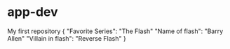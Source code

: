 # app-dev
My first repository
{
  "Favorite Series": "The Flash"
  "Name of flash": "Barry Allen"
  "Villain in flash": "Reverse Flash"
}
